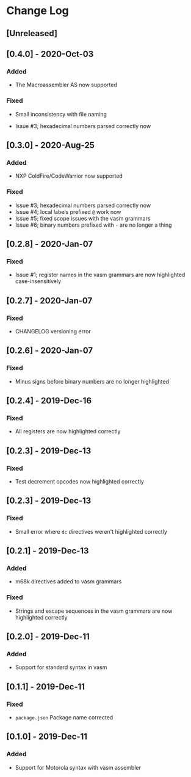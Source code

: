 # Change Log

## [Unreleased]

## [0.4.0] - 2020-Oct-03
### Added
- The Macroassembler AS now supported
### Fixed
- Small inconsistency with file naming

- Issue #3; hexadecimal numbers parsed correctly now
## [0.3.0] - 2020-Aug-25
### Added
- NXP ColdFire/CodeWarrior now supported
### Fixed
- Issue #3; hexadecimal numbers parsed correctly now
- Issue #4; local labels prefixed `@` work now
- Issue #5; fixed scope issues with the vasm grammars
- Issue #6; binary numbers prefixed with `-` are no longer a thing

## [0.2.8] - 2020-Jan-07
### Fixed
- Issue #1; register names in the vasm grammars are now highlighted case-insensitively

## [0.2.7] - 2020-Jan-07 
### Fixed
- CHANGELOG versioning error 

## [0.2.6] - 2020-Jan-07 
### Fixed 
- Minus signs before binary numbers are no longer highlighted 

## [0.2.4] - 2019-Dec-16
### Fixed 
- All registers are now highlighted correctly

## [0.2.3] - 2019-Dec-13
### Fixed 
- Test decrement opcodes now highlighted correctly 

## [0.2.3] - 2019-Dec-13
### Fixed 
- Small error where `dc` directives weren't highlighted correctly

## [0.2.1] - 2019-Dec-13
### Added 
- m68k directives added to vasm grammars
### Fixed 
- Strings and escape sequences in the vasm grammars are now highlighted correctly 

## [0.2.0] - 2019-Dec-11
### Added 
- Support for standard syntax in vasm

## [0.1.1] - 2019-Dec-11
### Fixed
- `package.json` Package name corrected

## [0.1.0] - 2019-Dec-11
### Added
- Support for Motorola syntax with vasm assembler 
